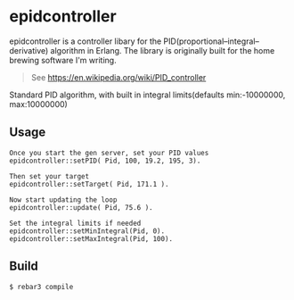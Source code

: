epidcontroller
=====

epidcontroller is a controller libary for the PID(proportional–integral–derivative) algorithm in Erlang.
The library is originally built for the home brewing software I'm writing.

> See https://en.wikipedia.org/wiki/PID_controller

Standard PID algorithm, with built in integral limits(defaults min:-10000000, max:10000000)

Usage
-----
    Once you start the gen server, set your PID values
    epidcontroller::setPID( Pid, 100, 19.2, 195, 3).
    
    Then set your target
    epidcontroller::setTarget( Pid, 171.1 ).
    
    Now start updating the loop
    epidcontroller::update( Pid, 75.6 ).
    
    Set the integral limits if needed
    epidcontroller::setMinIntegral(Pid, 0).
    epidcontroller::setMaxIntegral(Pid, 100).

Build
-----

    $ rebar3 compile
